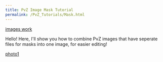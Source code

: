 ```yaml
---
title: PvZ Image Mask Tutorial
permalink: /PvZ_Tutorials/Mask.html
---
```

[images work](https://this.way)

Hello! Here, I'll show you how to combine PvZ images that have seperate files for masks into one image, for easier editing!

[photo1](https://media.discordapp.net/attachments/1004911792423718983/1085250543829651549/image.png)
